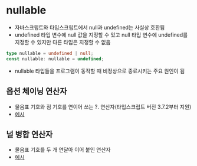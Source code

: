 # nullable

-   자바스크립트와 타입스크립트에서 null과 undefined는 사실상 호환됨
-   undefined 타입 변수에 null 값을 지정할 수 있고 null 타입 변수에 undefined를 지정할 수 있지만 다른 타입은 지정할 수 없음

```ts
type nullable = undefined | null;
const nullable: nullable = undefined;
```

-   nullable 타입들을 프로그램이 동작할 때 비정상으로 종료시키는 주요 원인이 됨

## 옵션 체이닝 연산자

-   물음표 기호와 점 기호를 연이어 쓰는 ?. 연산자(타입스크립트 버전 3.7.2부터 지원)
-   [예시](./src/optional-chainging-operator.ts)

## 널 병합 연산자

-   물음표 기호를 두 개 연달아 이어 붙인 연산자
-   [예시](./src/nullish-coalescing-operator.ts)
